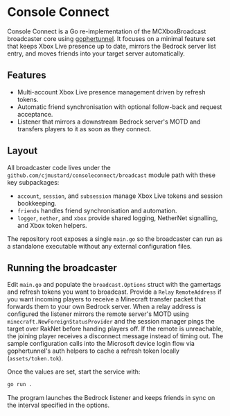 # Console Connect

Console Connect is a Go re-implementation of the MCXboxBroadcast broadcaster core
using [gophertunnel](https://github.com/sandertv/gophertunnel). It focuses on a
minimal feature set that keeps Xbox Live presence up to date, mirrors the Bedrock
server list entry, and moves friends into your target server automatically.

## Features

- Multi-account Xbox Live presence management driven by refresh tokens.
- Automatic friend synchronisation with optional follow-back and request acceptance.
- Listener that mirrors a downstream Bedrock server's MOTD and transfers players
  to it as soon as they connect.

## Layout

All broadcaster code lives under the `github.com/cjmustard/consoleconnect/broadcast`
module path with these key subpackages:

- `account`, `session`, and `subsession` manage Xbox Live tokens and session
  bookkeeping.
- `friends` handles friend synchronisation and automation.
- `logger`, `nether`, and `xbox` provide shared logging, NetherNet signalling,
  and Xbox token helpers.

The repository root exposes a single `main.go` so the broadcaster can run as a
standalone executable without any external configuration files.

## Running the broadcaster

Edit `main.go` and populate the `broadcast.Options` struct with the gamertags and
refresh tokens you want to broadcast. Provide a `Relay` `RemoteAddress` if you want
incoming players to receive a Minecraft transfer packet that forwards them to your
own Bedrock server. When a relay address is configured the listener mirrors the
remote server's MOTD using `minecraft.NewForeignStatusProvider` and the session
manager pings the target over RakNet before handing players off. If the remote is
unreachable, the joining player receives a disconnect message instead of timing
out. The sample configuration calls into the Microsoft device login flow via
gophertunnel's auth helpers to cache a refresh token locally (`assets/token.tok`).

Once the values are set, start the service with:

```bash
go run .
```

The program launches the Bedrock listener and keeps friends in sync on the
interval specified in the options.
